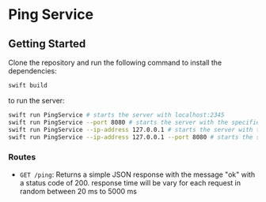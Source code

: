 # Ping Service

## Getting Started

Clone the repository and run the following command to install the dependencies:

```bash
swift build
```

to run the server:

```bash
swift run PingService # starts the server with localhost:2345
swift run PingService --port 8080 # starts the server with the specified port
swift run PingService --ip-address 127.0.0.1 # starts the server with the specified ip address
swift run PingService --ip-address 127.0.0.1 --port 8080 # starts the server with the specified ip address and port
```

### Routes

- `GET /ping`: Returns a simple JSON response with the message "ok" with a status code of 200.
  response time will be vary for each request in random between 20 ms to 5000 ms
